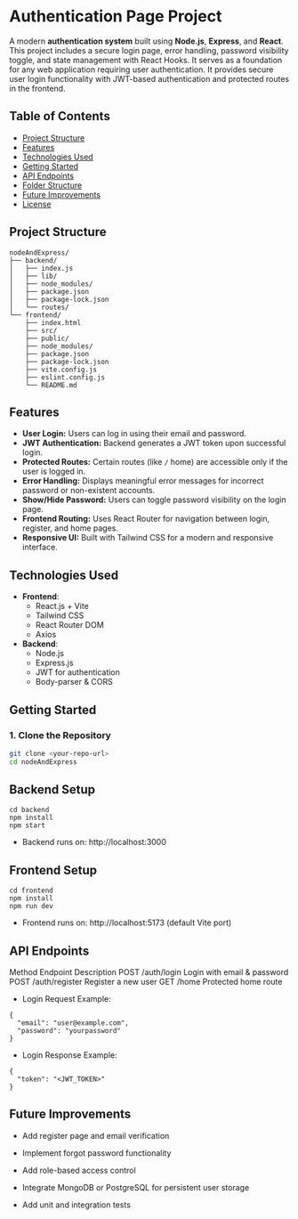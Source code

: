 # Authentication Page Project

A modern **authentication system** built using **Node.js**, **Express**, and **React**. This project includes a secure login page, error handling, password visibility toggle, and state management with React Hooks. It serves as a foundation for any web application requiring user authentication. It provides secure user login functionality with JWT-based authentication and protected routes in the frontend.

## Table of Contents
- [Project Structure](#project-structure)
- [Features](#features)
- [Technologies Used](#technologies-used)
- [Getting Started](#getting-started)
- [API Endpoints](#api-endpoints)
- [Folder Structure](#folder-structure)
- [Future Improvements](#future-improvements)
- [License](#license)

## Project Structure

```
nodeAndExpress/
├── backend/
│   ├── index.js
│   ├── lib/
│   ├── node_modules/
│   ├── package.json
│   ├── package-lock.json
│   └── routes/
└── frontend/
    ├── index.html
    ├── src/
    ├── public/
    ├── node_modules/
    ├── package.json
    ├── package-lock.json
    ├── vite.config.js
    ├── eslint.config.js
    └── README.md

```
## Features

- **User Login:** Users can log in using their email and password.
- **JWT Authentication:** Backend generates a JWT token upon successful login.
- **Protected Routes:** Certain routes (like `/` home) are accessible only if the user is logged in.
- **Error Handling:** Displays meaningful error messages for incorrect password or non-existent accounts.
- **Show/Hide Password:** Users can toggle password visibility on the login page.
- **Frontend Routing:** Uses React Router for navigation between login, register, and home pages.
- **Responsive UI:** Built with Tailwind CSS for a modern and responsive interface.

## Technologies Used

- **Frontend**:
  - React.js + Vite
  - Tailwind CSS
  - React Router DOM
  - Axios
- **Backend**:
  - Node.js
  - Express.js
  - JWT for authentication
  - Body-parser & CORS

## Getting Started

### 1. Clone the Repository

```bash
git clone <your-repo-url>
cd nodeAndExpress
```
## Backend Setup

```
cd backend
npm install
npm start
```

- Backend runs on: http://localhost:3000

## Frontend Setup

```
cd frontend
npm install
npm run dev
```


- Frontend runs on: http://localhost:5173 (default Vite port)

## API Endpoints

Method	Endpoint	Description
POST	/auth/login	Login with email & password
POST	/auth/register	Register a new user
GET 	/home	    Protected home route



- Login Request Example:
```
{
  "email": "user@example.com",
  "password": "yourpassword"
}
```


- Login Response Example:

```
{
  "token": "<JWT_TOKEN>"
}
```


## Future Improvements

- Add register page and email verification

- Implement forgot password functionality

- Add role-based access control

- Integrate MongoDB or PostgreSQL for persistent user storage

- Add unit and integration tests